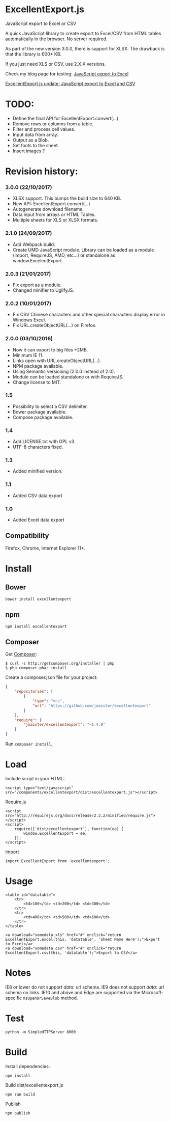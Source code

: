 # ExcellentExport.js

JavaScript export to Excel or CSV

A quick JavaScript library to create export to Excel/CSV from HTML tables automatically in the browser. No server required.

As part of the new version 3.0.0, there is support for XLSX. The drawback is that the library is 600+ KB.

If you just need XLS or CSV, use 2.X.X versions.

Check my blog page for testing:
[JavaScript export to Excel](http://jordiburgos.com/post/2013/javascript-export-to-excel.html)

[ExcellentExport.js update: JavaScript export to Excel and CSV](http://jordiburgos.com/post/2014/excellentexport-javascript-export-to-excel-csv.html)

# TODO:

* Define the final API for ExcellentExport.convert(...)
* Remove rows or columns from a table.
* Filter and process cell values.
* Input data from array.
* Output as a Blob.
* Set fonts to the sheet.
* Insert images ?

# Revision history:

### 3.0.0 (22/10/2017)

* XLSX support. This bumps the build size to 640 KB.
* New API: ExcellentExport.convert(...)
* Autogenerate download filename.
* Data input from arrays or HTML Tables.
* Multiple sheets for XLS or XLSX formats.

### 2.1.0 (24/09/2017)

* Add Webpack build.
* Create UMD JavaScript module. Library can be loaded as a module (import, RequireJS, AMD, etc...) or standalone as window.ExcelentExport.

### 2.0.3 (21/01/2017)

* Fix export as a module.
* Changed minifier to UglifyJS.

### 2.0.2 (10/01/2017)

* Fix CSV Chinese characters and other special characters display error in Windows Excel.
* Fix URL.createObjectURL(...) on Firefox.


### 2.0.0 (03/10/2016)

* Now it can export to big files +2MB.
* Minimum IE 11.
* Links open with URL.createObjectURL(...).
* NPM package available.
* Using Semantic versioning (2.0.0 instead of 2.0).
* Module can be loaded standalone or with RequireJS.
* Change license to MIT.

### 1.5

* Possibility to select a CSV delimiter.
* Bower package available.
* Compose package available.

### 1.4

* Add LICENSE.txt with GPL v3.
* UTF-8 characters fixed.

### 1.3

* Added minified version.

### 1.1

* Added CSV data export

### 1.0

* Added Excel data export

## Compatibility

Firefox, Chrome, Internet Explorer 11+.

# Install

## Bower

    bower install excellentexport


## npm

    npm install excellentexport

## Composer

Get [Composer](http://getcomposer.org):

	$ curl -s http://getcomposer.org/installer | php
	$ php composer.phar install

Create a composer.json file for your project:

```JSON
{
    "repositories": [
        {
            "type": "vcs",
            "url": "https://github.com/jmaister/excellentexport"
        }
    ],
    "require": {
        "jmaister/excellentexport": "~1.4.0"
    }
}
```

Run `composer install`.

# Load


Include script in your HTML:


    <script type="text/javascript" src="/components/excellentexport/dist/excellentexport.js"></script>


Require.js

    <script src="http://requirejs.org/docs/release/2.3.2/minified/require.js"></script>
    <script>
        require(['dist/excellentexport'], function(ee) {
            window.ExcellentExport = ee;
        });
    </script>

Import

    import ExcellentExport from 'excellentexport';

# Usage

    <table id="datatable">
        <tr>
            <td>100</td> <td>200</td> <td>300</td>
        </tr>
        <tr>
            <td>400</td> <td>500</td> <td>600</td>
        </tr>
    </table>

    <a download="somedata.xls" href="#" onclick="return ExcellentExport.excel(this, 'datatable', 'Sheet Name Here');">Export to Excel</a>
    <a download="somedata.csv" href="#" onclick="return ExcellentExport.csv(this, 'datatable');">Export to CSV</a>


# Notes

IE8 or lower do not support *data:* url schema.
IE9 does not support *data:* url schema on links.
IE10 and above and Edge are supported via the Microsoft-specific `msOpenOrSaveBlob` method.

# Test

    python -m SimpleHTTPServer 8000

# Build

Install dependencies:

    npm install
    
Build dist/excellentexport.js

    npm run build

Publish

    npm publish
